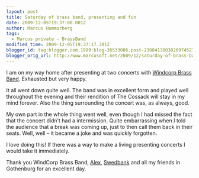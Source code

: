```yaml
---
layout: post
title: Saturday of brass band, presenting and fun
date: 2009-12-05T19:37:00.001Z
author: Marcus Hammarberg
tags:
  - Marcus private - BrassBand
modified_time: 2009-12-05T19:37:17.301Z
blogger_id: tag:blogger.com,1999:blog-36533086.post-2388413803826974527
blogger_orig_url: http://www.marcusoft.net/2009/12/saturday-of-brass-band-presenting-and.html
---
```




I am on my way home after presenting at two concerts with
<a href="http://www.windcorpbrassband.se/" target="_blank">Windcorp
Brass Band</a>. Exhausted but very happy.

It all went down quite well. The band was in excellent form and played
well throughout the evening and their rendition of The Cossack will stay
in my mind forever. Also the thing surrounding the concert was, as
always, good.

My own part in the whole thing went well, even though I had missed the
fact that the concert didn’t had a intermission. Quite embarrassing when
I told the audience that a break was coming up, just to then call them
back in their seats. Well, well – it became a joke and was quickly
forgotten.

I love doing this! If there was a way to make a living presenting
concerts I would take it immediately.

Thank you WindCorp Brass Band,
<a href="http://sv.wikipedia.org/wiki/Alexander_Hanson"
target="_blank">Alex</a>,
<a href="http://www.swedbank.se" target="_blank">Swedbank</a> and all my
friends in Gothenburg for an excellent day.
